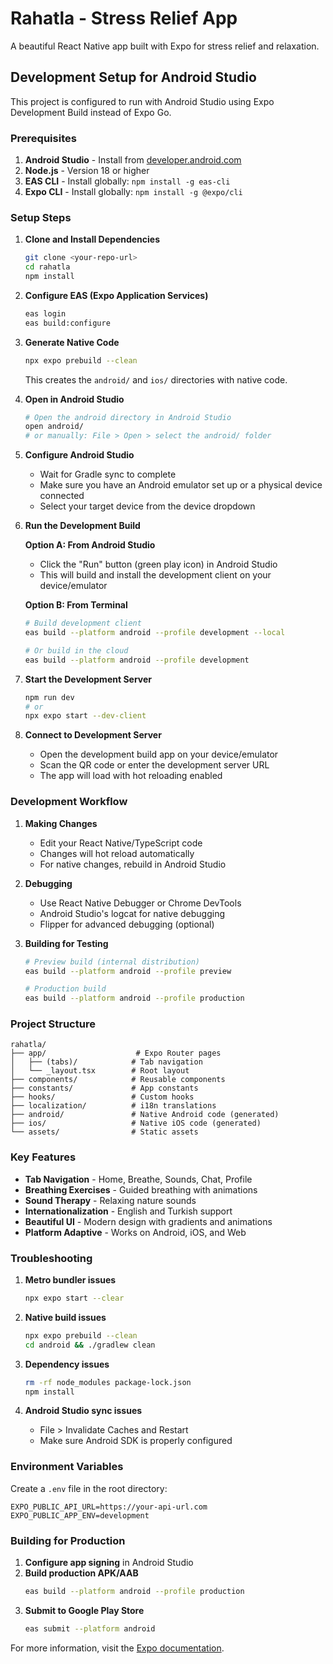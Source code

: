 # Rahatla - Stress Relief App

A beautiful React Native app built with Expo for stress relief and relaxation.

## Development Setup for Android Studio

This project is configured to run with Android Studio using Expo Development Build instead of Expo Go.

### Prerequisites

1. **Android Studio** - Install from [developer.android.com](https://developer.android.com/studio)
2. **Node.js** - Version 18 or higher
3. **EAS CLI** - Install globally: `npm install -g eas-cli`
4. **Expo CLI** - Install globally: `npm install -g @expo/cli`

### Setup Steps

1. **Clone and Install Dependencies**
   ```bash
   git clone <your-repo-url>
   cd rahatla
   npm install
   ```

2. **Configure EAS (Expo Application Services)**
   ```bash
   eas login
   eas build:configure
   ```

3. **Generate Native Code**
   ```bash
   npx expo prebuild --clean
   ```
   This creates the `android/` and `ios/` directories with native code.

4. **Open in Android Studio**
   ```bash
   # Open the android directory in Android Studio
   open android/
   # or manually: File > Open > select the android/ folder
   ```

5. **Configure Android Studio**
   - Wait for Gradle sync to complete
   - Make sure you have an Android emulator set up or a physical device connected
   - Select your target device from the device dropdown

6. **Run the Development Build**
   
   **Option A: From Android Studio**
   - Click the "Run" button (green play icon) in Android Studio
   - This will build and install the development client on your device/emulator

   **Option B: From Terminal**
   ```bash
   # Build development client
   eas build --platform android --profile development --local
   
   # Or build in the cloud
   eas build --platform android --profile development
   ```

7. **Start the Development Server**
   ```bash
   npm run dev
   # or
   npx expo start --dev-client
   ```

8. **Connect to Development Server**
   - Open the development build app on your device/emulator
   - Scan the QR code or enter the development server URL
   - The app will load with hot reloading enabled

### Development Workflow

1. **Making Changes**
   - Edit your React Native/TypeScript code
   - Changes will hot reload automatically
   - For native changes, rebuild in Android Studio

2. **Debugging**
   - Use React Native Debugger or Chrome DevTools
   - Android Studio's logcat for native debugging
   - Flipper for advanced debugging (optional)

3. **Building for Testing**
   ```bash
   # Preview build (internal distribution)
   eas build --platform android --profile preview
   
   # Production build
   eas build --platform android --profile production
   ```

### Project Structure

```
rahatla/
├── app/                    # Expo Router pages
│   ├── (tabs)/            # Tab navigation
│   └── _layout.tsx        # Root layout
├── components/            # Reusable components
├── constants/             # App constants
├── hooks/                 # Custom hooks
├── localization/          # i18n translations
├── android/               # Native Android code (generated)
├── ios/                   # Native iOS code (generated)
└── assets/                # Static assets
```

### Key Features

- **Tab Navigation** - Home, Breathe, Sounds, Chat, Profile
- **Breathing Exercises** - Guided breathing with animations
- **Sound Therapy** - Relaxing nature sounds
- **Internationalization** - English and Turkish support
- **Beautiful UI** - Modern design with gradients and animations
- **Platform Adaptive** - Works on Android, iOS, and Web

### Troubleshooting

1. **Metro bundler issues**
   ```bash
   npx expo start --clear
   ```

2. **Native build issues**
   ```bash
   npx expo prebuild --clean
   cd android && ./gradlew clean
   ```

3. **Dependency issues**
   ```bash
   rm -rf node_modules package-lock.json
   npm install
   ```

4. **Android Studio sync issues**
   - File > Invalidate Caches and Restart
   - Make sure Android SDK is properly configured

### Environment Variables

Create a `.env` file in the root directory:

```env
EXPO_PUBLIC_API_URL=https://your-api-url.com
EXPO_PUBLIC_APP_ENV=development
```

### Building for Production

1. **Configure app signing** in Android Studio
2. **Build production APK/AAB**
   ```bash
   eas build --platform android --profile production
   ```
3. **Submit to Google Play Store**
   ```bash
   eas submit --platform android
   ```

For more information, visit the [Expo documentation](https://docs.expo.dev/).